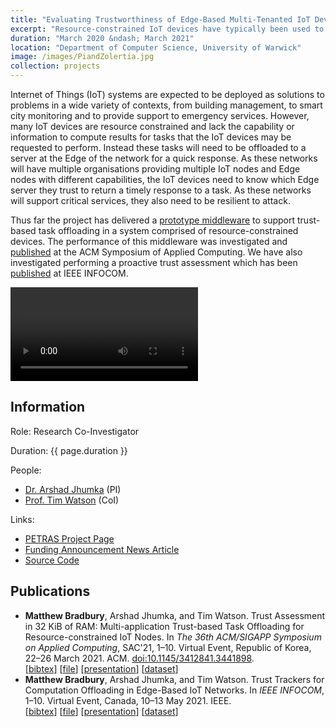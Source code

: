 ```yaml
---
title: "Evaluating Trustworthiness of Edge-Based Multi-Tenanted IoT Devices"
excerpt: "Resource-constrained IoT devices have typically been used to perform sensing and actuation, however, there is increasing interest in those devices performing decision making. However, if these tasks are computationally or memory intensive, then the IoT devices will not have insufficient resources to execute the tasks. One solution is to offload the tasks from resource-constrained IoT devices to resource-rich Edge nodes. For redundancy multiple Edge nodes should be provisioned, but this raises the question of which Edge node should be selected to perform a task. This project investigated building a middleware to perform task offloading based on a measure of behavioural trust with limited resources (e.g., 32 KiB of RAM)."
duration: "March 2020 &ndash; March 2021"
location: "Department of Computer Science, University of Warwick"
image: /images/PiandZolertia.jpg
collection: projects
---
```


Internet of Things (IoT) systems are expected to be deployed as solutions to problems in a wide variety of contexts, from building management, to smart city monitoring and to provide support to emergency services. However, many IoT devices are resource constrained and lack the capability or information to compute results for tasks that the IoT devices may be requested to perform. Instead these tasks will need to be offloaded to a server at the Edge of the network for a quick response. As these networks will have multiple organisations providing multiple IoT nodes and Edge nodes with different capabilities, the IoT devices need to know which Edge server they trust to return a timely response to a task. As these networks will support critical services, they also need to be resilient to attack.

Thus far the project has delivered a [prototype middleware](https://github.com/MBradbury/iot-trust-task-alloc) to support trust-based task offloading in a system comprised of resource-constrained devices. The performance of this middleware was investigated and [published](/talks/2021-03-22-SAC) at the ACM Symposium of Applied Computing. We have also investigated performing a proactive trust assessment which has been [published](/talks/2021-05-11-InfoCom) at IEEE INFOCOM.

<video controls="" style="max-width: 100%; max-height: 100%;"><source src="/videos/PETRAS-URB.mp4" type="video/mp4"/></video>

## Information

Role: Research Co-Investigator

Duration: {{ page.duration }}

People:
 * [Dr. Arshad Jhumka](https://warwick.ac.uk/fac/sci/dcs/people/arshad_jhumka/) (PI)
 * [Prof. Tim Watson](https://warwick.ac.uk/fac/sci/wmg/people/profile/?wmgid=1077) (CoI)

Links:
 * [PETRAS Project Page](https://petras-iot.org/project/evaluating-trustworthiness-of-edge-based-multi-tenanted-iot-devices-team/)
 * [Funding Announcement News Article](https://warwick.ac.uk/fac/sci/dcs/news/?newsItem=8a1785d8721768f401723d62f6e13f9f)
 * [Source Code](https://github.com/MBradbury/iot-trust-task-alloc)

<div class="publication-list">
	<h2 id='Publications'>Publications</h2>
	<ul>
		<li class="publication" id="Bradbury_2021_TrustAssessment32">
			<strong>Matthew Bradbury</strong>, Arshad Jhumka, and Tim Watson. <span class="bibtex-protected">Trust Assessment in 32 KiB of RAM: Multi-application Trust-based Task Offloading for Resource-constrained IoT Nodes</span>. In <em><span class="bibtex-protected">The 36th ACM/SIGAPP Symposium on Applied Computing</span></em>, SAC'21, 1–10. Virtual Event, Republic of Korea, 22–26 March 2021. ACM. <a href="https://doi.org/10.1145/3412841.3441898">doi:10.1145/3412841.3441898</a>.<br/>[<a href="https://github.com/MBradbury/publications/raw/master/bibtex/Bradbury_2021_TrustAssessment32.bib">bibtex</a>] [<a href="https://github.com/MBradbury/publications/raw/master/papers/SAC-DADS2021.pdf">file</a>] [<a href="https://github.com/MBradbury/publications/raw/master/presentations/SAC-DADS2021.pdf">presentation</a>] [<a href="https://doi.org/10.5281/zenodo.4312801">dataset</a>]
		</li>
		<li class="publication" id="Bradbury_2021_TrustTrackersComputation">
			<strong>Matthew Bradbury</strong>, Arshad Jhumka, and Tim Watson. <span class="bibtex-protected">Trust Trackers for Computation Offloading in Edge-Based IoT Networks</span>. In <em>IEEE INFOCOM</em>, 1–10. Virtual Event, Canada, 10–13 May 2021. IEEE.<br/>[<a href="https://github.com/MBradbury/publications/raw/master/bibtex/Bradbury_2021_TrustTrackersComputation.bib">bibtex</a>] [<a href="https://github.com/MBradbury/publications/raw/master/papers/InfoCom2021.pdf">file</a>] [<a href="https://github.com/MBradbury/publications/raw/master/presentations/InfoCom2021.pdf">presentation</a>] [<a href="https://doi.org/10.5281/zenodo.4339398">dataset</a>]
		</li>
	</ul>
</div>
